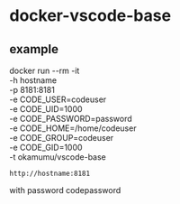 # docker-vscode-base

## example

docker run --rm -it \
  -h hostname \
  -p 8181:8181 \
  -e CODE_USER=codeuser \
  -e CODE_UID=1000 \
  -e CODE_PASSWORD=password \
  -e CODE_HOME=/home/codeuser \
  -e CODE_GROUP=codeuser \
  -e CODE_GID=1000 \
  -t okamumu/vscode-base

```
http://hostname:8181
```
with password codepassword
